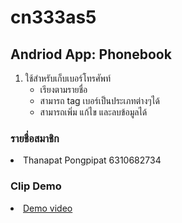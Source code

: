 # cn333as5
## Andriod App: Phonebook
<ol>
   <li>
    ใช้สำหรับเก็บเบอร์โทรศัพท์
     <ul>
       <li>เรียงตามรายชื่อ</li>
        <li>สามารถ tag เบอร์เป็นประเภทต่างๆได้</li>
       <li>สามารถเพิ่ม แก้ไข และลบข้อมูลได้</li>
    </ul>
   </li>
</ol>


### รายชื่อสมาชิก
<li>Thanapat Pongpipat 6310682734</li>
  
### Clip Demo
<li><a href="https://youtu.be/WAfZ4LkUNa4">Demo video</a></li>

